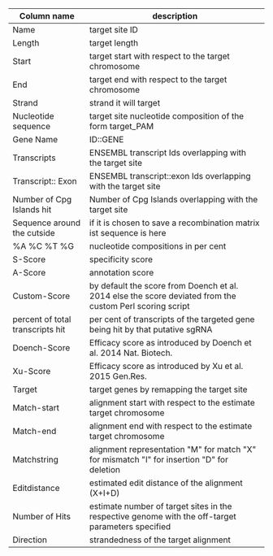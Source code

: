 |Column name|description|
|----|--------------|
|Name|target site ID|
|Length|target length|
|Start|target start with respect to the target chromosome|
|End|target end with respect to the target chromosome|
|Strand|strand it will target|
|Nucleotide sequence|target site nucleotide composition of the form target_PAM|
|Gene Name|ID::GENE|
|Transcripts|ENSEMBL transcript Ids overlapping with the target site|
|Transcript:: Exon|ENSEMBL transcript::exon Ids overlapping with the target site|
|Number of Cpg Islands hit|Number of Cpg Islands overlapping with the target site|
|Sequence around the cutside|if it is chosen to save a recombination matrix ist sequence is here|
|%A %C %T %G|nucleotide compositions in per cent|
|S-Score|specificity score|
|A-Score|annotation score|
|Custom-Score|by default the score from Doench et al. 2014 else the score deviated from the custom Perl scoring script|
|percent of total transcripts hit|per cent of transcripts of the targeted gene being hit by that putative sgRNA|
|Doench-Score|Efficacy score as introduced by Doench et al. 2014 Nat. Biotech.|
|Xu-Score|Efficacy score as introduced by Xu et al. 2015 Gen.Res.|
|Target|target genes by remapping the target site|
|Match-start|alignment start with respect to the estimate target chromosome|
|Match-end|alignment end with respect to the estimate target chromosome|
|Matchstring|alignment representation "M" for match "X" for mismatch "I" for insertion "D" for deletion|
|Editdistance|estimated edit distance of the alignment (X+I+D)|
|Number of Hits|estimate number of target sites in the respective genome with the off-target parameters specified|
|Direction|strandedness of the target alignment|

